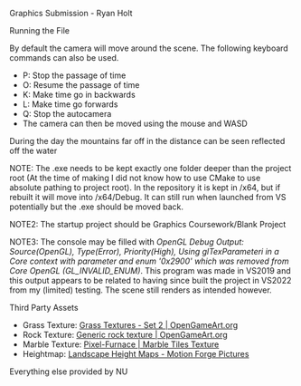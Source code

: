 ﻿Graphics Submission  - Ryan Holt

Running the File

By default the camera will move around the scene. The following keyboard commands can also be used.

- P: Stop the passage of time
- O: Resume the passage of time
- K: Make time go in backwards
- L: Make time go forwards
- Q: Stop the autocamera
- The camera can then be moved using the mouse and WASD

During the day the mountains far off in the distance can be seen reflected off the water

NOTE: The .exe needs to be kept exactly one folder deeper than the project root (At the time of making I did not know how to use CMake to use absolute pathing to project root). In the repository it is kept in /x64, but if rebuilt it will move into /x64/Debug. It can still run when launched from VS potentially but the .exe should be moved back.

NOTE2: The startup project should be Graphics Coursework/Blank Project

NOTE3: The console may be filled with *OpenGL Debug Output: Source(OpenGL), Type(Error), Priority(High), Using glTexParameteri in a Core context with parameter <param> and enum '0x2900' which was removed from Core OpenGL (GL\_INVALID\_ENUM)*. This program was made in VS2019 and this output appears to be related to having since built the project in VS2022 from my (limited) testing. The scene still renders as intended however.

Third Party Assets

- Grass Texture: [Grass Textures - Set 2 | OpenGameArt.org](https://opengameart.org/content/tileable-grass-textures-set-2)
- Rock Texture: [Generic rock texture | OpenGameArt.org](https://opengameart.org/content/generic-rock-texture)
- Marble Texture: [Pixel-Furnace | Marble Tiles Texture](https://textures.pixel-furnace.com/texture?name=Marble%20Tiles)
- Heightmap: [Landscape Height Maps - Motion Forge Pictures](https://www.motionforgepictures.com/height-maps/)

Everything else provided by NU
